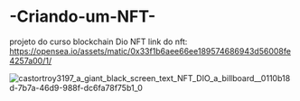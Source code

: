 # -Criando-um-NFT-
projeto do curso blockchain Dio NFT
link do nft: https://opensea.io/assets/matic/0x33f1b6aee66ee189574686943d56008fe4257a00/1/


![castortroy3197_a_giant_black_screen_text_NFT_DIO_a_billboard__0110b18d-7b7a-46d9-988f-dc6fa78f75b1_0](https://github.com/user-attachments/assets/4c6f0961-fea0-427a-b7b9-f96563e66e67)
